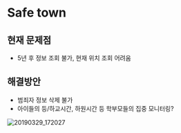 # Safe town

## 현재 문제점
- 5년 후 정보 조회 불가, 현재 위치 조회 어려움

## 해결방안
- 범죄자 정보 삭제 불가
- 아이들의 등/하교시간, 하원시간 등 학부모들의 집중 모니터링?

![20190329_172027](https://user-images.githubusercontent.com/49058255/55219121-65778c80-5247-11e9-9005-feb8610db727.jpg)




































